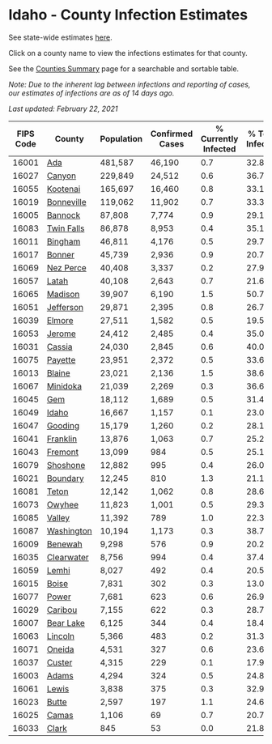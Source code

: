 # Idaho - County Infection Estimates

See state-wide estimates [here](/infections/us-id).

Click on a county name to view the infections estimates for that county.

See the [Counties Summary](/infections/summary-counties) page for a searchable and sortable table.

*Note: Due to the inherent lag between infections and reporting of cases, our estimates of infections are as of 14 days ago.*

*Last updated: February 22, 2021*

|   FIPS Code |                   County |   Population |   Confirmed Cases |   % Currently Infected |   % Total Infected |
|-------------|--------------------------|--------------|-------------------|------------------------|--------------------|
|       16001 |               [Ada](ada) |      481,587 |            46,190 |                    0.7 |               32.8 |
|       16027 |         [Canyon](canyon) |      229,849 |            24,512 |                    0.6 |               36.7 |
|       16055 |     [Kootenai](kootenai) |      165,697 |            16,460 |                    0.8 |               33.1 |
|       16019 | [Bonneville](bonneville) |      119,062 |            11,902 |                    0.7 |               33.3 |
|       16005 |       [Bannock](bannock) |       87,808 |             7,774 |                    0.9 |               29.1 |
|       16083 | [Twin Falls](twin-falls) |       86,878 |             8,953 |                    0.4 |               35.1 |
|       16011 |       [Bingham](bingham) |       46,811 |             4,176 |                    0.5 |               29.7 |
|       16017 |         [Bonner](bonner) |       45,739 |             2,936 |                    0.9 |               20.7 |
|       16069 |   [Nez Perce](nez-perce) |       40,408 |             3,337 |                    0.2 |               27.9 |
|       16057 |           [Latah](latah) |       40,108 |             2,643 |                    0.7 |               21.6 |
|       16065 |       [Madison](madison) |       39,907 |             6,190 |                    1.5 |               50.7 |
|       16051 |   [Jefferson](jefferson) |       29,871 |             2,395 |                    0.8 |               26.7 |
|       16039 |         [Elmore](elmore) |       27,511 |             1,582 |                    0.5 |               19.5 |
|       16053 |         [Jerome](jerome) |       24,412 |             2,485 |                    0.4 |               35.0 |
|       16031 |         [Cassia](cassia) |       24,030 |             2,845 |                    0.6 |               40.0 |
|       16075 |       [Payette](payette) |       23,951 |             2,372 |                    0.5 |               33.6 |
|       16013 |         [Blaine](blaine) |       23,021 |             2,136 |                    1.5 |               38.6 |
|       16067 |     [Minidoka](minidoka) |       21,039 |             2,269 |                    0.3 |               36.6 |
|       16045 |               [Gem](gem) |       18,112 |             1,689 |                    0.5 |               31.4 |
|       16049 |           [Idaho](idaho) |       16,667 |             1,157 |                    0.1 |               23.0 |
|       16047 |       [Gooding](gooding) |       15,179 |             1,260 |                    0.2 |               28.1 |
|       16041 |     [Franklin](franklin) |       13,876 |             1,063 |                    0.7 |               25.2 |
|       16043 |       [Fremont](fremont) |       13,099 |               984 |                    0.5 |               25.1 |
|       16079 |     [Shoshone](shoshone) |       12,882 |               995 |                    0.4 |               26.0 |
|       16021 |     [Boundary](boundary) |       12,245 |               810 |                    1.3 |               21.1 |
|       16081 |           [Teton](teton) |       12,142 |             1,062 |                    0.8 |               28.6 |
|       16073 |         [Owyhee](owyhee) |       11,823 |             1,001 |                    0.5 |               29.3 |
|       16085 |         [Valley](valley) |       11,392 |               789 |                    1.0 |               22.3 |
|       16087 | [Washington](washington) |       10,194 |             1,173 |                    0.3 |               38.7 |
|       16009 |       [Benewah](benewah) |        9,298 |               576 |                    0.9 |               20.2 |
|       16035 | [Clearwater](clearwater) |        8,756 |               994 |                    0.4 |               37.4 |
|       16059 |           [Lemhi](lemhi) |        8,027 |               492 |                    0.4 |               20.5 |
|       16015 |           [Boise](boise) |        7,831 |               302 |                    0.3 |               13.0 |
|       16077 |           [Power](power) |        7,681 |               623 |                    0.6 |               26.9 |
|       16029 |       [Caribou](caribou) |        7,155 |               622 |                    0.3 |               28.7 |
|       16007 |   [Bear Lake](bear-lake) |        6,125 |               344 |                    0.4 |               18.4 |
|       16063 |       [Lincoln](lincoln) |        5,366 |               483 |                    0.2 |               31.3 |
|       16071 |         [Oneida](oneida) |        4,531 |               327 |                    0.6 |               23.6 |
|       16037 |         [Custer](custer) |        4,315 |               229 |                    0.1 |               17.9 |
|       16003 |           [Adams](adams) |        4,294 |               324 |                    0.5 |               24.8 |
|       16061 |           [Lewis](lewis) |        3,838 |               375 |                    0.3 |               32.9 |
|       16023 |           [Butte](butte) |        2,597 |               197 |                    1.1 |               24.6 |
|       16025 |           [Camas](camas) |        1,106 |                69 |                    0.7 |               20.7 |
|       16033 |           [Clark](clark) |          845 |                53 |                    0.0 |               21.8 |